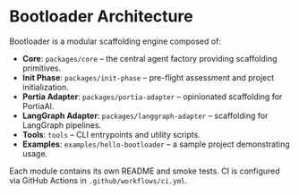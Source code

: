 # Bootloader Architecture

Bootloader is a modular scaffolding engine composed of:

- **Core**: `packages/core` – the central agent factory providing scaffolding primitives.
- **Init Phase**: `packages/init-phase` – pre-flight assessment and project initialization.
- **Portia Adapter**: `packages/portia-adapter` – opinionated scaffolding for PortiaAI.
- **LangGraph Adapter**: `packages/langgraph-adapter` – scaffolding for LangGraph pipelines.
- **Tools**: `tools` – CLI entrypoints and utility scripts.
- **Examples**: `examples/hello-bootloader` – a sample project demonstrating usage.

Each module contains its own README and smoke tests. CI is configured via GitHub Actions in `.github/workflows/ci.yml`.
